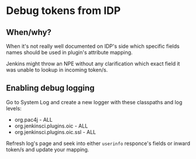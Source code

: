 # Debug tokens from IDP

## When/why?

When it's not really well documented on IDP's side which specific fields names should be used in plugin's attribute mapping.

Jenkins might throw an NPE without any clarification which exact field it was unable to lookup in incoming token/s.

## Enabling debug logging

Go to System Log and create a new logger with these classpaths and log levels:

- org.pac4j - ALL
- org.jenkinsci.plugins.oic - ALL
- org.jenkinsci.plugins.oic.ssl - ALL

Refresh log's page and seek into either `userinfo` responce's fields or inward token/s and update your mapping.
